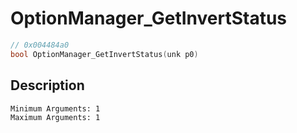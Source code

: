 # OptionManager_GetInvertStatus
```c
// 0x004484a0
bool OptionManager_GetInvertStatus(unk p0)
```
## Description
```
Minimum Arguments: 1
Maximum Arguments: 1
```

